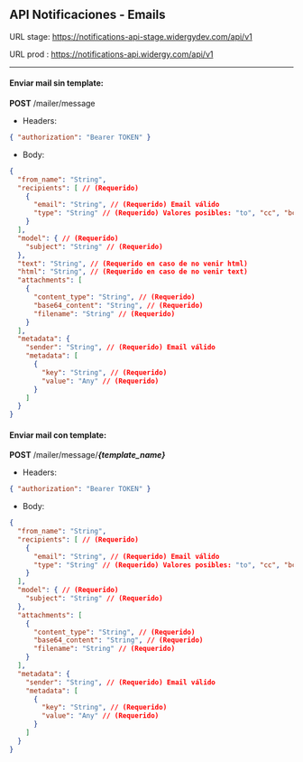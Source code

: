 ## API Notificaciones - Emails

URL stage: https://notifications-api-stage.widergydev.com/api/v1

URL prod : https://notifications-api.widergy.com/api/v1

---

#### Enviar mail sin template:

**POST** /mailer/message

- Headers:

```json
{ "authorization": "Bearer TOKEN" }
```

- Body:

```json
{
  "from_name": "String",
  "recipients": [ // (Requerido)
    {
      "email": "String", // (Requerido) Email válido
      "type": "String" // (Requerido) Valores posibles: "to", "cc", "bcc", "replyTo"
    }
  ],
  "model": { // (Requerido)
    "subject": "String" // (Requerido)
  },
  "text": "String", // (Requerido en caso de no venir html)
  "html": "String", // (Requerido en caso de no venir text)
  "attachments": [
    {
      "content_type": "String", // (Requerido)
      "base64_content": "String", // (Requerido)
      "filename": "String" // (Requerido)
    }
  ],
  "metadata": {
    "sender": "String", // (Requerido) Email válido
    "metadata": [
      {
        "key": "String", // (Requerido)
        "value": "Any" // (Requerido)
      }
    ]
  }
}
```

#### Enviar mail con template:

**POST** /mailer/message/**_{template_name}_**

- Headers:

```json
{ "authorization": "Bearer TOKEN" }
```

- Body:

```json
{
  "from_name": "String",
  "recipients": [ // (Requerido)
    {
      "email": "String", // (Requerido) Email válido
      "type": "String" // (Requerido) Valores posibles: "to", "cc", "bcc", "replyTo"
    }
  ],
  "model": { // (Requerido)
    "subject": "String" // (Requerido)
  },
  "attachments": [
    {
      "content_type": "String", // (Requerido)
      "base64_content": "String", // (Requerido)
      "filename": "String" // (Requerido)
    }
  ],
  "metadata": {
    "sender": "String", // (Requerido) Email válido
    "metadata": [
      {
        "key": "String", // (Requerido)
        "value": "Any" // (Requerido)
      }
    ]
  }
}
```

